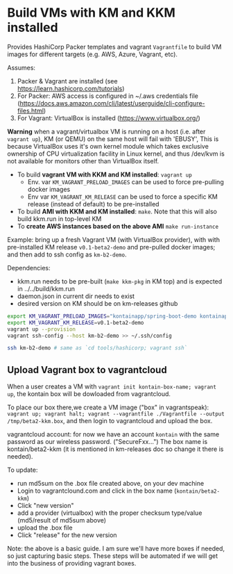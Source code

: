 # Build VMs with KM and KKM installed

Provides HashiCorp Packer templates and vagrant `Vagrantfile` to build VM images for different targets (e.g. AWS, Azure, Vagrant, etc).

Assumes:

1. Packer & Vagrant are installed (see https://learn.hashicorp.com/tutorials)
2. For Packer: AWS access is configured in ~/.aws credentials file (https://docs.aws.amazon.com/cli/latest/userguide/cli-configure-files.html)
3. For Vagrant: VirtualBox is installed (https://www.virtualbox.org/)

**Warning** when a vagrant/virtualbox VM is running on a host (i.e. after `vagrant up`), KM (or QEMU) on the same host will fail with 'EBUSY', This is because VirtualBox uses it's own kernel module which takes exclusive ownership of CPU virtualization facility in Linux kernel, and thus /dev/kvm is not available for monitors other than VirtualBox itself.

* To build **vagrant VM with KKM and KM installed**: `vagrant up`
  * Env. var `KM_VAGRANT_PRELOAD_IMAGES` can be used to force pre-pulling docker images
  * Env var `KM_VAGRANT_KM_RELEASE` can be used to force a specific KM release (instead of default) to be pre-installed
* To build **AMI with KKM and KM installed**: `make`. Note that this will also build kkm.run in top-level KM
* To **create AWS instances based on the above AMI** `make run-instance`

Example: bring up a fresh Vagrant VM (with VirtualBox provider), with with pre-installed KM release `v0.1-beta2-demo` and pre-pulled docker images; and then add to ssh config as `km-b2-demo`.

Dependencies:

* kkm.run needs to be pre-built (`make kkm-pkg` in KM top) and is expected in ../../build/kkm.run
* daemon.json in current dir needs to exist
* desired version on KM should be on km-releases github

```sh
export KM_VAGRANT_PRELOAD_IMAGES="kontainapp/spring-boot-demo kontainapp/runenv-python kontainapp/runenv-node"
export KM_VAGRANT_KM_RELEASE=v0.1-beta2-demo
vagrant up --provision
vagrant ssh-config --host km-b2-demo >> ~/.ssh/config

ssh km-b2-demo # same as `cd tools/hashicorp; vagrant ssh`
```

## Upload Vagrant box to vagrantcloud

When a user creates a VM with `vagrant init kontain-box-name; vagrant up`, the kontain box will be dowloaded from vagrantcloud.

To place our box there,we create a VM image ("box" in vagrantspeak): `vagrant up; vagrant halt; vagrant --vagrantfile ./Vagrantfile --output /tmp/beta2-kkm.box`, and then login to vagrantcloud and upload the box.

vagrantcloud account: for now we have an account `kontain` with the same password as our wireless password. ("SecureFxx...")
The box name is kontain/beta2-kkm (it is mentioned in km-releases doc so change it there is needed).

To update:

* run md5sum on the .box file created above, on your dev machine
* Login to vagrantclound.com and click in the box name (`kontain/beta2-kkm`)
* Click "new version"
* add a provider (virtualbox) with the proper checksum type/value (md5/result of md5sum above)
* upload the .box file
* Click "release" for the new version

Note: the above is a basic guide. I am sure we'll have more boxes if needed, so just capturing basic steps. These steps will be automated if we will get into the business of providing vagrant boxes.
